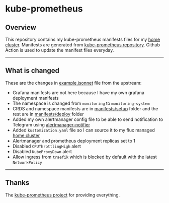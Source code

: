 # kube-prometheus

## Overview

This repository contains my kube-prometheus manifests files for my [home cluster](https://github.com/budimanjojo/home-cluster). Manifests are generated from [kube-prometheus repository](https://github.com/prometheus-operator/kube-prometheus). Github Action is used to update the manifest files everyday.

---

## What is changed

These are the changes in [example.jsonnet](./example.jsonnet) file from the upstream:
- Grafana manifests are not here because I have my own grafana deployment manifests
- The namespace is changed from `monitoring` to `monitoring-system`
- CRDS and namespace manifests are in [manifests/setup](./manifests/setup) folder and the rest are in [manifests/deploy](./manifests/deploy) folder
- Added my own alertmanager config file to be able to send notification to Telegram using [alertmanager-notifier](https://github.com/ix-ai/alertmanager-notifier)
- Added `kustomization.yaml` file so I can source it to my flux managed [home cluster](https://github.com/budimanjojo/home-cluster)
- Alertmanager and prometheus deployment replicas set to 1
- Disabled `CPUThrottlingHigh` alert
- Disabled `KubeProxyDown` alert
- Allow ingress from `traefik` which is blocked by default with the latest `NetworkPolicy`

---

## Thanks

The [kube-prometheus project](https://github.com/prometheus-operator/kube-prometheus) for providing everything.
